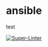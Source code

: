 # ansible
test

[![Super-Linter](https://github.com/arghpy/ansible/actions/workflows/manage_pull_requests.yaml/badge.svg)](https://github.com/marketplace/actions/super-linter)
